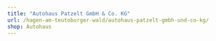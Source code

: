 ```yaml
---
title: "Autohaus Patzelt GmbH & Co. KG"
url: /hagen-am-teutoburger-wald/autohaus-patzelt-gmbh-und-co-kg/
shop: Autohaus
---
```

